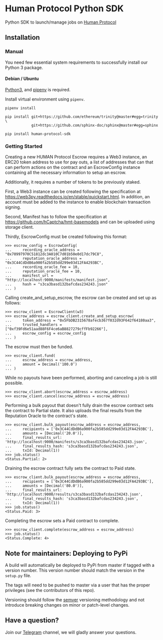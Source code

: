 # Human Protocol Python SDK

Python SDK to launch/manage jobs on [Human Protocol](https://www.humanprotocol.org/)

## Installation

### Manual

You need few essential system requirements to successfully install our Python 3 package.

#### Debian / Ubuntu

[Python3](https://www.python.org/), and [pipenv](https://pipenv.pypa.io/en/latest/) is required.

Install virtual environment using `pipenv`.

```
pipenv install
```

```
pip install git+https://github.com/ethereum/trinity@master#egg=trinity \
            git+https://github.com/sphinx-doc/sphinx@master#egg=sphinx

pip install human-protocol-sdk
```

### Getting Started

Creating a new HUMAN Protocol Escrow requires a Web3 instance, an ERC20 token address to
use for pay outs, a list of addresses that can that can perform actions on the contract
and an EscrowConfig instance containing all the necessary information to setup an escrow.

Additionally, it requires a number of tokens to be previously staked.

First, a Web3 instance can be created following the specification at
https://web3py.readthedocs.io/en/stable/quickstart.html. In addition, an account must be
added to the instance to enable blockchain transaction signing.

Second, Manifest has to follow the specification at https://github.com/hCaptcha/hmt-basemodels
and can be uploaded using storage client.

Thirdly, EscrowConfig must be created following this format:

```
>>> escrow_config = EscrowConfig(
... 	recording_oracle_address = "0x70997970C51812dc3A010C7d01b50e0d17dc79C8",
... 	reputation_oracle_address = "0x3C44CdDdB6a900fa2b585dd299e03d12FA4293BC",
... 	recording_oracle_fee = 10,
... 	reputation_oracle_fee = 10,
... 	manifest_url = "http://localhost:9000/manifests/manifest.json",
... 	hash = "s3ca3basd132bafcdas234243.json"
... )
```

Calling create_and_setup_escrow, the escrow can be created and set up as follows:

```
>>> escrow_client = EscrowClient(w3)
>>> escrow_address = escrow_client.create_and_setup_escrow(
... 	token_address = "0x5FbDB2315678afecb367f032d93F642f64180aa3",
... 	trusted_handlers = ["0xf39Fd6e51aad88F6F4ce6aB8827279cffFb92266"],
... 	escrow_config = escrow_config
... )
```

The escrow must then be funded.

```
>>> escrow_client.fund(
... 	escrow_address = escrow_address,
... 	amount = Decimal('100.0')
... )
```

While no payouts have been performed, aborting and canceling a job is still possible.

```
>>> escrow_client.abort(escrow_address = escrow_address)
>>> escrow_client.cancel(escrow_address = escrow_address)
```

Performing a bulk payout that doesn't fully drain the escrow contract sets the contract to
Partial state. It also uploads the final results from the Reputation Oracle to the contract's
state.

```
>>> escrow_client.bulk_payout(escrow_address = escrow_address,
... 	recipients = ['0x3C44CdDdB6a900fa2b585dd299e03d12FA4293BC'],
... 	amounts = [Decimal('20.0')],
... 	final_results_url: 'http://localhost:9000/manifests/s3ca3basd132bafcdas234243.json',
... 	final_results_hash: 's3ca3basd132bafcdas234243.json',
... 	txId: Decimal(1))
>>> job.status()
<Status.Partial: 2>
```

Draining the escrow contract fully sets the contract to Paid state.

```
>>> escrow_client.bulk_payout(escrow_address = escrow_address,
... 	recipients = ['0x3C44CdDdB6a900fa2b585dd299e03d12FA4293BC'],
... 	amounts = [Decimal('80.0')],
... 	final_results_url: 'http://localhost:9000/results/s3ca3basd132bafcdas234243.json',
... 	final_results_hash: 's3ca3basd132bafcdas234243.json',
... 	txId: Decimal(1))
>>> job.status()
<Status.Paid: 3>
```

Completing the escrow sets a Paid contract to complete.

```
>>> escrow_client.complete(escrow_address = escrow_address)
>>> job.status()
<Status.Complete: 4>
```

## Note for maintainers: Deploying to PyPi

A build will automatically be deployed to PyPi from master if tagged with a version number. This version number should match the version in the `setup.py` file.

The tags will need to be pushed to master via a user that has the proper privileges (see the contributors of this repo).

Versioning should follow the [semver](https://semver.org/) versioning methodology and not introduce breaking changes on minor or patch-level changes.

## Have a question?

Join our [Telegram](https://hmt.ai/telegram) channel, we will gladly answer your questions.
